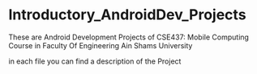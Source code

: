 # Introductory_AndroidDev_Projects
These are Android Development Projects of CSE437: Mobile Computing Course in Faculty Of Engineering Ain Shams University

in each file you can find a description of the Project

